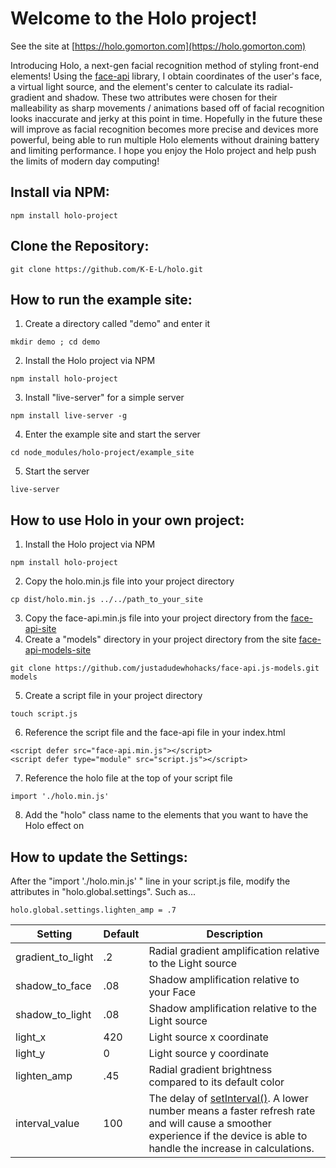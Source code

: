 # Welcome to the Holo project! 

See the site at [https://holo.gomorton.com](https://holo.gomorton.com)

Introducing Holo, a next-gen facial recognition method of styling front-end elements! Using the [face-api](https://github.com/justadudewhohacks/face-api.js/) library, I obtain coordinates of the user's face, a virtual light source, and the element's center to calculate its radial-gradient and shadow. These two attributes were chosen for their malleability as sharp movements / animations based off of facial recognition looks inaccurate and jerky at this point in time. Hopefully in the future these will improve as facial recognition becomes more precise and devices more powerful, being able to run multiple Holo elements without draining battery and limiting performance. I hope you enjoy the Holo project and help push the limits of modern day computing!

## Install via NPM:
```
npm install holo-project
```
## Clone the Repository:
```
git clone https://github.com/K-E-L/holo.git
```
## How to run the example site:
1. Create a directory called "demo" and enter it
```
mkdir demo ; cd demo
```
2. Install the Holo project via NPM
```
npm install holo-project
```
3. Install "live-server" for a simple server
```
npm install live-server -g
```
4. Enter the example site and start the server
```
cd node_modules/holo-project/example_site
```
5. Start the server
```
live-server
```

## How to use Holo in your own project:
1. Install the Holo project via NPM
```
npm install holo-project
```
2. Copy the holo.min.js file into your project directory
```
cp dist/holo.min.js ../../path_to_your_site
```
3. Copy the face-api.min.js file into your project directory from the [face-api-site](https://github.com/justadudewhohacks/face-api.js/blob/master/dist/face-api.min.js)
4. Create a "models" directory in your project directory from the site [face-api-models-site](https://github.com/justadudewhohacks/face-api.js-models)
```
git clone https://github.com/justadudewhohacks/face-api.js-models.git models
```
5. Create a script file in your project directory
```
touch script.js
```
6. Reference the script file and the face-api file in your index.html
```
<script defer src="face-api.min.js"></script>
<script defer type="module" src="script.js"></script>
```
7. Reference the holo file at the top of your script file
```
import './holo.min.js'
```
8. Add the "holo" class name to the elements that you want to have the Holo effect on

## How to update the Settings:
After the "import './holo.min.js' " line in your script.js file, modify the attributes in "holo.global.settings". Such as...
```
holo.global.settings.lighten_amp = .7
```
| Setting | Default | Description |
| --- | --- | --- |
| gradient_to_light | .2 | Radial gradient amplification relative to the Light source |
| shadow_to_face | .08 | Shadow amplification relative to your Face |
| shadow_to_light | .08 | Shadow amplification relative to the Light source |
| light_x | 420 | Light source x coordinate |
| light_y | 0 | Light source y coordinate |
| lighten_amp | .45 | Radial gradient brightness compared to its default color |
| interval_value | 100 | The delay of [setInterval()](https://developer.mozilla.org/en-US/docs/Web/API/setInterval). A lower number means a faster refresh rate and will cause a smoother experience if the device is able to handle the increase in calculations. |
